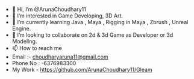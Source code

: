 - 👋 Hi, I’m @ArunaChoudhary11
- 👀 I’m interested in Game Developing, 3D Art.
- 🌱 I’m currently learning Java , Maya , Rigging in Maya , Zbrush , Unreal Engine. 
- 💞️ I’m looking to collaborate on 2d & 3d Game as Developer or 3d Modeling.
- 📫 How to reach me
-    Email :- choudharyaruna11@gmail.com
-    Phone No : -6376983300
  - My Work - https://github.com/ArunaChoudhary11/Gleam

<!---
ArunaChoudhary11/ArunaChoudhary11 is a ✨ special ✨ repository because its `README.md` (this file) appears on your GitHub profile.
You can click the Preview link to take a look at your changes.
--->
